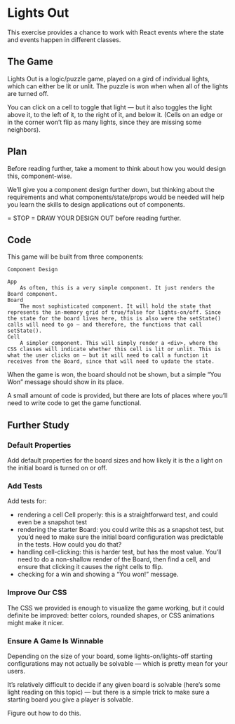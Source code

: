 # Lights Out

This exercise provides a chance to work with React events where the state and events happen in different classes.

## The Game

Lights Out is a logic/puzzle game, played on a gird of individual lights, which can either be lit or unlit. The puzzle is won when when all of the lights are turned off.

You can click on a cell to toggle that light — but it also toggles the light above it, to the left of it, to the right of it, and below it. (Cells on an edge or in the corner won’t flip as many lights, since they are missing some neighbors).

## Plan

Before reading further, take a moment to think about how you would design this, component-wise.

We’ll give you a component design further down, but thinking about the requirements and what components/state/props would be needed will help you learn the skills to design applications out of components.

= STOP = DRAW YOUR DESIGN OUT before reading further.

## Code

This game will be built from three components:

    Component Design

    App
        As often, this is a very simple component. It just renders the Board component.
    Board
        The most sophisticated component. It will hold the state that represents the in-memory grid of true/false for lights-on/off. Since the state for the board lives here, this is also were the setState() calls will need to go — and therefore, the functions that call setState().
    Cell
        A simpler component. This will simply render a <div>, where the CSS classes will indicate whether this cell is lit or unlit. This is what the user clicks on — but it will need to call a function it receives from the Board, since that will need to update the state.

When the game is won, the board should not be shown, but a simple “You Won” message should show in its place.

A small amount of code is provided, but there are lots of places where you’ll need to write code to get the game functional.

## Further Study

### Default Properties

Add default properties for the board sizes and how likely it is the a light on the initial board is turned on or off.

### Add Tests

Add tests for:

- rendering a cell Cell properly: this is a straightforward test, and could even be a snapshot test
- rendering the starter Board: you could write this as a snapshot test, but you’d need to make sure the initial board configuration was predictable in the tests. How could you do that?
- handling cell-clicking: this is harder test, but has the most value. You’ll need to do a non-shallow render of the Board, then find a cell, and ensure that clicking it causes the right cells to flip.
- checking for a win and showing a “You won!” message.

### Improve Our CSS

The CSS we provided is enough to visualize the game working, but it could definite be improved: better colors, rounded shapes, or CSS animations might make it nicer.

### Ensure A Game Is Winnable

Depending on the size of your board, some lights-on/lights-off starting configurations may not actually be solvable — which is pretty mean for your users.

It’s relatively difficult to decide if any given board is solvable (here’s some light reading on this topic) — but there is a simple trick to make sure a starting board you give a player is solvable.

Figure out how to do this.

